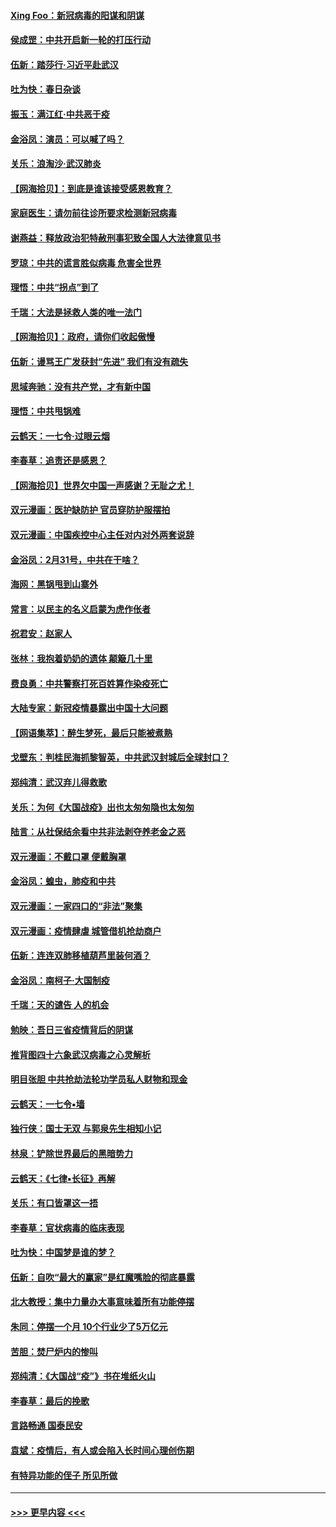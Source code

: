 #### [Xing Foo：新冠病毒的阳谋和阴谋](../pages/nsc993/n11936086.md?t=03131402) 
#### [侯成罡：中共开启新一轮的打压行动](../pages/nsc993/n11935730.md?t=03131402) 
#### [伍新：踏莎行‧习近平赴武汉](../pages/nsc993/n11935157.md?t=03131402) 
#### [吐为快：春日杂谈](../pages/nsc993/n11934776.md?t=03131402) 
#### [振玉：满江红‧中共恶于疫](../pages/nsc993/n11934647.md?t=03131402) 
#### [金浴凤：演员：可以喊了吗？](../pages/nsc993/n11934602.md?t=03131402) 
#### [关乐：浪淘沙·武汉肺炎](../pages/nsc993/n11931792.md?t=03131402) 
#### [【网海拾贝】：到底是谁该接受感恩教育？](../pages/nsc993/n11931552.md?t=03131402) 
#### [家庭医生：请勿前往诊所要求检测新冠病毒](../pages/nsc993/n11929190.md?t=03131402) 
#### [谢燕益：释放政治犯特赦刑事犯致全国人大法律意见书](../pages/nsc993/n11928978.md?t=03131402) 
#### [罗琼：中共的谎言胜似病毒 危害全世界](../pages/nsc993/n11922636.md?t=03131402) 
#### [理悟：中共“拐点”到了](../pages/nsc993/n11928496.md?t=03131402) 
#### [千瑞：大法是拯救人类的唯一法门](../pages/nsc993/n11927637.md?t=03131402) 
#### [【网海拾贝】：政府，请你们收起傲慢](../pages/nsc993/n11926932.md?t=03131402) 
#### [伍新：谩骂王广发获封“先进” 我们有没有疏失](../pages/nsc993/n11926101.md?t=03131402) 
#### [思域奔驰：没有共产党，才有新中国](../pages/nsc993/n11926058.md?t=03131402) 
#### [理悟：中共甩锅难](../pages/nsc993/n11925355.md?t=03131402) 
#### [云鹤天：一七令·过眼云烟](../pages/nsc993/n11925284.md?t=03131402) 
#### [李春草：追责还是感恩？](../pages/nsc993/n11925274.md?t=03131402) 
#### [【网海拾贝】世界欠中国一声感谢？无耻之尤！](../pages/nsc993/n11925239.md?t=03131402) 
#### [双元漫画：医护缺防护 官员穿防护服摆拍](../pages/nsc993/n11923899.md?t=03131402) 
#### [双元漫画：中国疾控中心主任对内对外两套说辞](../pages/nsc993/n11921994.md?t=03131402) 
#### [金浴凤：2月31号，中共在干啥？](../pages/nsc993/n11922706.md?t=03131402) 
#### [海网：黑锅甩到山寨外](../pages/nsc993/n11922688.md?t=03131402) 
#### [常言：以民主的名义启蒙为虎作伥者](../pages/nsc993/n11922217.md?t=03131402) 
#### [祝君安：赵家人](../pages/nsc993/n11922209.md?t=03131402) 
#### [张林：我抱着奶奶的遗体 颠簸几十里](../pages/nsc993/n11920945.md?t=03131402) 
#### [费良勇：中共警察打死百姓算作染疫死亡](../pages/nsc993/n11919264.md?t=03131402) 
#### [大陆专家：新冠疫情暴露出中国十大问题](../pages/nsc993/n11919187.md?t=03131402) 
#### [【网语集萃】：醉生梦死，最后只能被煮熟](../pages/nsc993/n11918994.md?t=03131402) 
#### [戈壁东：判桂民海抓黎智英，中共武汉封城后全球封口？](../pages/nsc993/n11917982.md?t=03131402) 
#### [郑纯清：武汉弃儿得救歌](../pages/nsc993/n11917881.md?t=03131402) 
#### [关乐：为何《大国战疫》出也太匆匆隐也太匆匆](../pages/nsc993/n11917792.md?t=03131402) 
#### [陆言：从社保结余看中共非法剥夺养老金之恶](../pages/nsc993/n11917084.md?t=03131402) 
#### [双元漫画：不戴口罩 便戴胸罩](../pages/nsc993/n11916447.md?t=03131402) 
#### [金浴凤：蝗虫，肺疫和中共](../pages/nsc993/n11916904.md?t=03131402) 
#### [双元漫画：一家四口的“非法”聚集](../pages/nsc993/n11916378.md?t=03131402) 
#### [双元漫画：疫情肆虐 城管借机抢劫商户](../pages/nsc993/n11916310.md?t=03131402) 
#### [伍新：连连双肺移植葫芦里装何酒？](../pages/nsc993/n11913667.md?t=03131402) 
#### [金浴凤：南柯子·大国制疫](../pages/nsc993/n11913657.md?t=03131402) 
#### [千瑞：天的谴告  人的机会](../pages/nsc993/n11913309.md?t=03131402) 
#### [勉映：吾日三省疫情背后的阴谋](../pages/nsc993/n11913079.md?t=03131402) 
#### [推背图四十六象武汉病毒之心灵解析](../pages/nsc993/n11911761.md?t=03131402) 
#### [明目张胆 中共抢劫法轮功学员私人财物和现金](../pages/nsc993/n11910262.md?t=03131402) 
#### [云鹤天：一七令▪墙](../pages/nsc993/n11910627.md?t=03131402) 
#### [独行侠：国士无双 与郭泉先生相知小记](../pages/nsc993/n11910613.md?t=03131402) 
#### [林泉：铲除世界最后的黑暗势力](../pages/nsc993/n11909320.md?t=03131402) 
#### [云鹤天：《七律▪长征》再解](../pages/nsc993/n11909327.md?t=03131402) 
#### [关乐：有口皆罩这一捂](../pages/nsc993/n11908393.md?t=03131402) 
#### [李春草：官状病毒的临床表现](../pages/nsc993/n11908339.md?t=03131402) 
#### [吐为快：中国梦是谁的梦？](../pages/nsc993/n11906564.md?t=03131402) 
#### [伍新：自吹“最大的赢家”是红魔嘴脸的彻底暴露](../pages/nsc993/n11906407.md?t=03131402) 
#### [北大教授：集中力量办大事意味着所有功能停摆](../pages/nsc993/n11904800.md?t=03131402) 
#### [朱同：停摆一个月 10个行业少了5万亿元](../pages/nsc993/n11904498.md?t=03131402) 
#### [苦胆：焚尸炉内的惨叫](../pages/nsc993/n11904479.md?t=03131402) 
#### [郑纯清：《大国战“疫”》书在堆纸火山](../pages/nsc993/n11904450.md?t=03131402) 
#### [李春草：最后的挽歌](../pages/nsc993/n11904441.md?t=03131402) 
#### [言路畅通 国泰民安](../pages/nsc993/n11904222.md?t=03131402) 
#### [袁斌：疫情后，有人或会陷入长时间心理创伤期](../pages/nsc993/n11901514.md?t=03131402) 
#### [有特异功能的侄子 所见所做](../pages/nsc993/n11901154.md?t=03131402) 

----
#### [ >>> 更早内容 <<< ](../indexes/nsc993-earlier.md)
